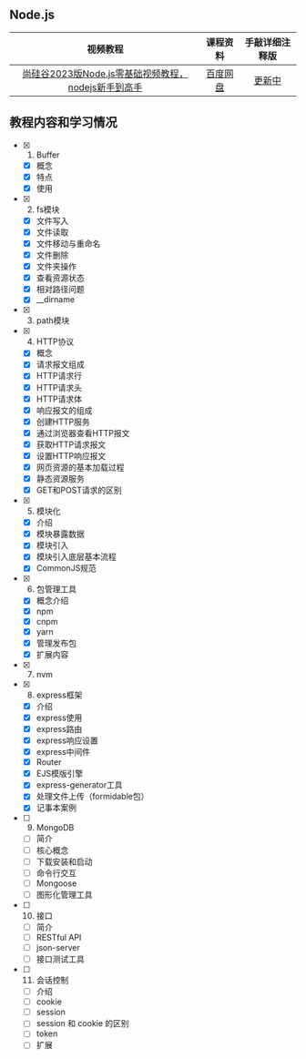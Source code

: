 ## Node.js
|视频教程|课程资料|手敲详细注释版|
| :---: | :---: |:---:|
|[尚硅谷2023版Node.js零基础视频教程，nodejs新手到高手](https://www.bilibili.com/video/BV1gM411W7ex?p=1&vd_source=8178530fbcba3b01db39ea80d35da960)|[百度网盘](https://pan.baidu.com/s/1wwf6mHZINpDy4i3BssIFQg?pwd=77vv)|[更新中](./NodeJs/) |


## 教程内容和学习情况

- [x] 1. Buffer

  - [x] 概念
  - [x] 特点
  - [x] 使用

- [x] 2. fs模块

  - [x] 文件写入
  - [x] 文件读取
  - [x] 文件移动与重命名
  - [x] 文件删除
  - [x] 文件夹操作
  - [x] 查看资源状态
  - [x] 相对路径问题
  - [x] __dirname

- [x] 3. path模块

- [x] 4. HTTP协议

  - [x] 概念
  - [x] 请求报文组成
  - [x] HTTP请求行
  - [x] HTTP请求头
  - [x] HTTP请求体
  - [x] 响应报文的组成
  - [x] 创建HTTP服务
  - [x] 通过浏览器查看HTTP报文
  - [x] 获取HTTP请求报文
  - [x] 设置HTTP响应报文
  - [x] 网页资源的基本加载过程
  - [x] 静态资源服务
  - [x] GET和POST请求的区别

- [x] 5. 模块化

  - [x] 介绍
  - [x] 模块暴露数据
  - [x] 模块引入
  - [x] 模块引入底层基本流程
  - [x] CommonJS规范

- [x] 6. 包管理工具

  - [x] 概念介绍
  - [x] npm
  - [x] cnpm
  - [x] yarn
  - [x] 管理发布包
  - [x] 扩展内容

- [x] 7. nvm

- [x] 8. express框架

  - [x] 介绍
  - [x] express使用
  - [x] express路由
  - [x] express响应设置
  - [x] express中间件
  - [x] Router
  - [x] EJS模版引擎
  - [x] express-generator工具
  - [x] 处理文件上传（formidable包）
  - [x] 记事本案例

- [ ] 9. MongoDB

  - [ ] 简介
  - [ ] 核心概念
  - [ ] 下载安装和启动
  - [ ] 命令行交互
  - [ ] Mongoose
  - [ ] 图形化管理工具

- [ ] 10. 接口

  - [ ] 简介
  - [ ] RESTful API
  - [ ] json-server
  - [ ] 接口测试工具

- [ ] 11. 会话控制

  - [ ] 介绍
  - [ ] cookie
  - [ ] session
  - [ ] session 和 cookie 的区别
  - [ ] token
  - [ ] 扩展
